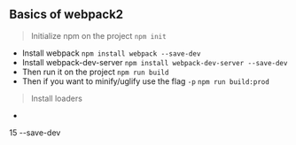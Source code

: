 ## Basics of webpack2

>  Initialize npm on the project ```npm init```

*  Install webpack
```npm install webpack --save-dev ```
*  Install webpack-dev-server
```npm install webpack-dev-server --save-dev ```
* Then run it on the project
```npm run build```
* Then if you want to minify/uglify use the flag ```-p```
```npm run build:prod```

> Install loaders

* ```npm install sass-loader node-sass css-loader extract-text-webpack-plugin babel-core babel-loader babel-preset-es20
15 --save-dev
```
